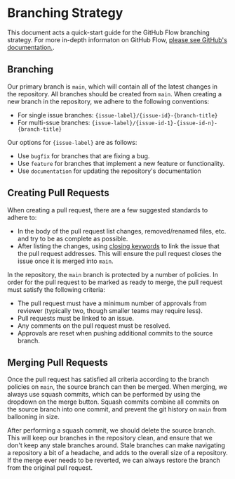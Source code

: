 # Branching Strategy

This document acts a quick-start guide for the GitHub Flow branching strategy. For more in-depth informaton on GitHub Flow, [please see GitHub's documentation.](https://docs.github.com/en/get-started/quickstart/github-flow).

## Branching

Our primary branch is `main`, which will contain all of the latest changes in the repository. All branches should be created from `main`. When creating a new branch in the repository, we adhere to the following conventions:

- For single issue branches: `{issue-label}/{issue-id}-{branch-title}` 
- For multi-ssue branches: `{issue-label}/{issue-id-1}-{issue-id-n}-{branch-title}` 

Our options for `{issue-label}` are as follows:

- Use `bugfix` for branches that are fixing a bug.
- Use `feature` for branches that implement a new feature or functionality.
- Use `documentation` for updating the repository's documentation

## Creating Pull Requests

When creating a pull request, there are a few suggested standards to adhere to: 

- In the body of the pull request list changes, removed/renamed files, etc. and try to be as complete as possible.
- After listing the changes, using [closing keywords](https://docs.github.com/en/get-started/writing-on-github/working-with-advanced-formatting/using-keywords-in-issues-and-pull-requests) to link the issue that the pull request addresses. This will ensure the pull request closes the issue once it is merged into `main`.

In the repository, the `main` branch is protected by a number of policies. In order for the pull request to be marked as ready to merge, the pull request must satisfy the following criteria:

- The pull request must have a minimum number of approvals from reviewer (typically two, though smaller teams may require less).
- Pull requests must be linked to an issue.
- Any comments on the pull request must be resolved.
- Approvals are reset when pushing additional commits to the source branch.

## Merging Pull Requests

Once the pull request has satisfied all criteria according to the branch policies on `main`, the source branch can then be merged. When merging, we always use squash commits, which can be performed by using the dropdown on the merge button. Squash commits combine all commits on the source branch into one commit, and prevent the git history on `main` from ballooning in size.

After performing a squash commit, we should delete the source branch. This will keep our branches in the repository clean, and ensure that we don't keep any stale branches around. Stale branches can make navigating a repository a bit of a headache, and adds to the overall size of a repository. If the merge ever needs to be reverted, we can always restore the branch from the original pull request.
